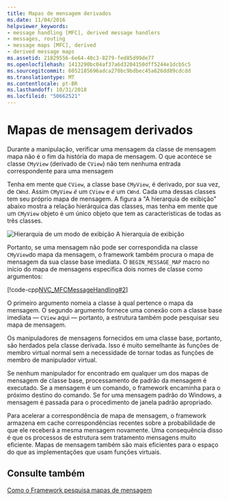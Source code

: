 ```yaml
---
title: Mapas de mensagem derivados
ms.date: 11/04/2016
helpviewer_keywords:
- message handling [MFC], derived message handlers
- messages, routing
- message maps [MFC], derived
- derived message maps
ms.assetid: 21829556-6e64-40c3-8279-fed85d99de77
ms.openlocfilehash: 1413290bc04af37a6d3204150dff5244e1dcb5c5
ms.sourcegitcommit: 6052185696adca270bc9bdbec45a626dd89cdcdd
ms.translationtype: MT
ms.contentlocale: pt-BR
ms.lasthandoff: 10/31/2018
ms.locfileid: "50662521"
---
```

# <a name="derived-message-maps"></a>Mapas de mensagem derivados

Durante a manipulação, verificar uma mensagem da classe de mensagem mapa não é o fim da história do mapa de mensagem. O que acontece se classe `CMyView` (derivado de `CView`) não tem nenhuma entrada correspondente para uma mensagem

Tenha em mente que `CView`, a classe base `CMyView`, é derivado, por sua vez, de `CWnd`. Assim `CMyView` *é* um `CView` e *é* um `CWnd`. Cada uma dessas classes tem seu próprio mapa de mensagem. A figura a "A hierarquia de exibição" abaixo mostra a relação hierárquica das classes, mas tenha em mente que um `CMyView` objeto é um único objeto que tem as características de todas as três classes.

![Hierarquia de um modo de exibição](../mfc/media/vc38621.gif "vc38621") A hierarquia de exibição

Portanto, se uma mensagem não pode ser correspondida na classe `CMyView`do mapa da mensagem, o framework também procura o mapa de mensagem da sua classe base imediata. O `BEGIN_MESSAGE_MAP` macro no início do mapa de mensagens especifica dois nomes de classe como argumentos:

[!code-cpp[NVC_MFCMessageHandling#2](../mfc/codesnippet/cpp/derived-message-maps_1.cpp)]

O primeiro argumento nomeia a classe à qual pertence o mapa da mensagem. O segundo argumento fornece uma conexão com a classe base imediata — `CView` aqui — portanto, a estrutura também pode pesquisar seu mapa de mensagem.

Os manipuladores de mensagens fornecidos em uma classe base, portanto, são herdados pela classe derivada. Isso é muito semelhante às funções de membro virtual normal sem a necessidade de tornar todas as funções de membro de manipulador virtual.

Se nenhum manipulador for encontrado em qualquer um dos mapas de mensagem de classe base, processamento de padrão da mensagem é executado. Se a mensagem é um comando, o framework encaminha para o próximo destino do comando. Se for uma mensagem padrão do Windows, a mensagem é passada para o procedimento de janela padrão apropriado.

Para acelerar a correspondência de mapa de mensagem, o framework armazena em cache correspondências recentes sobre a probabilidade de que ele receberá a mesma mensagem novamente. Uma consequência disso é que os processos de estrutura sem tratamento mensagens muito eficiente. Mapas de mensagem também são mais eficientes para o espaço do que as implementações que usam funções virtuais.

## <a name="see-also"></a>Consulte também

[Como o Framework pesquisa mapas de mensagem](../mfc/how-the-framework-searches-message-maps.md)

